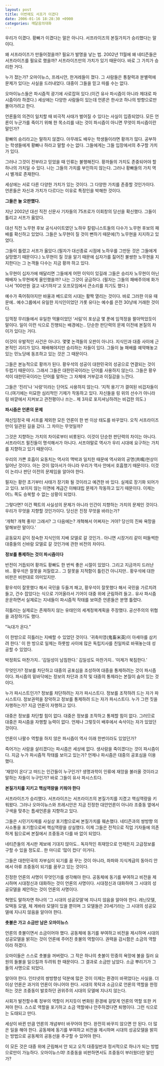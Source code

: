 ```yaml
---
layout: post
title: 이번에도 서프가 이겼다
date: 2006-01-16 18:28:30 +0900
categories: 깨달음의대화
---
```

우리가 이겼다. 황빠가 이겼다는 말은 아니다. 서프라이즈의 본질가치가 승리했다는 말이다. 

왜 서프라이즈가 만들어졌을까? 필요가 발명을 낳는 법. 2002년 11월에 왜 네티즌들은 서프라이즈를 필요로 했을까? 서프라이즈만의 가치가 있기 때문이다. 바로 그 가치가 승리한 거다. 

누가 졌는가? 오마이뉴스, 프레시안, 한겨레들이 졌다. 그 사람들은 통찰력과 분별력에 문제가 있다는 사실을 드러내었다. 대중이 그들을 믿고 따를 수는 없다. 

오마이뉴스들은 파시즘적 광기에 사로잡혀 있다.(이건 유사 파시즘이 아니라 제대로 파시즘이라 하겠다.) 세상에는 다양한 사람들이 있는데 언론은 한사코 하나의 방향으로만 몰아가려고 한다. 

언론들의 의견이 일치할 때 비극적 사태가 벌어질 수 있다는 사실이 입증되었다. 모든 언론이 누군가를 죽이기 위해 한 목소리를 내는 것이 파시즘이 아니면 무엇이 파시즘이란 말인가?

황빠의 승리라고는 말하지 않겠다. 아무래도 배우는 학생들이라면 황까가 많다. 공부하는 학생들에게 황빠나 하라고 말할 수는 없다. 그들에게는 그들 입장에서의 추구할 가치가 있다. 

그러나 그것이 전부라고 믿었을 때 인류는 불행해진다. 황까들의 가치도 존중되어야 할 하나의 가치일 수 있다. 나는 그들의 가치를 부인하지 않는다. 그러나 황빠들의 가치 역시 별개로 존재한다. 

세상에는 서로 다른 다양한 가치가 있는 것이다. 그 다양한 가치를 존중할 것인가이다. 언론들은 자신과 가치가 다르다는 이유로 특정인을 박해한 것이다.   


**그들은 늘 오판했다.**

지난 2002년 대선 직전 신문사 기자들의 75프로가 이회창의 당선을 확신했다. 그들이 틀리고 서프가 옳았다. 

대선 직전 노무현 후보 공식사이트였던 노하우 칼럼니스트들의 다수가 노무현 후보의 패배를 확신하고 있었다. 그들은 노무현이 질 것이 뻔하기 때문에(?) 노무현을 지지하고 있었다. 

그들이 틀렸고 서프가 옳았다.(필자가 대선종료 시점에 노하우를 그만둔 것은 그들에게 실망했기 때문이다.) 노무현이 질 것을 알기 때문에 십자가를 짊어진 불쌍한 노무현을 지지한다는 그 논객들 다수는 지금 황까 하고 있다. 

노무현이 십자가에 매달리면 그들에게 어떤 이익이 있길래 그들은 승리자 노무현이 아닌 패배자 노무현에게 올인했을까? 나는 그것이 궁금하다. (필자는 그들의 패배주의에 화가 나서 ‘100만원 걸고 내기하자’고 오프모임에서 큰소리를 치기도 했다.) 

예수가 죽어줘야지만 바울과 베드로의 시대는 활짝 열리는 것이다. 바로 그러한 이유 때문에.. 예수그룹에서 유일한 지식인이었던 가롯 유다는 예수를 은전 30냥에 거래한 것이다. 

임꺽정 무리들에서 유일한 먹물이었던 ‘서림’이 포상금 몇 푼에 임꺽정을 팔아먹었듯이 말이다. 일이 이런 식으로 진행되는 배경에는.. 단순한 판단력의 문제 이전에 본질의 차이가 있다는 거다. 

이것이 우발적인 사건은 아니다. 몇몇 논객들의 오판이 아니다. 지식인과 대중 사이에 근본적인 괴리가 있다. 패배해야지만 승리하는 자들이 있다. 그들이 늘 패배를 예약해놓고 있는 민노당에 동조하고 있는 것은 그 때문이다. 

그들은 본능적으로 황까가 된다. 황우석의 성공이 대한민국의 성공으로 연결되는 것이 두렵기 때문이다. 그래서 그들은 대한민국이라는 단어를 사용하지 않는다. 그들은 황우석이 대한민국이라는 단어를 말하는 그 자체에 거부감과 이질감을 느낀다. 

그들은 ‘진리’나 ‘사랑’이라는 단어도 사용하지 않는다. ‘지적 용기’가 결여된 비겁자들이다.(여기에는 미묘한 심리적인 기제가 작동하고 있다. 자신들을 링 위의 선수가 아니라 링 바깥에서 지켜보고 관전평이나 쓰는.. 제 3자로 포지셔닝하려는 비겁한 의도.)  


**파시즘은 언론의 문제**

재신임정국 때 서프를 제외한 모든 언론이 한 번 이상 태도를 바꾸었다. 오직 서프라이즈만이 일관된 길을 갔다. 그 차이는 무엇일까? 

그것은 지향하는 가치의 차이로부터 비롯된다. 이것이 단순한 판단력의 차이는 아니다. 서프라이즈 필진들이 명석해서가 아니다. 서프야말로 역사가 우리 시대에 요구하는 가치를 지향하고 있기 때문이다. 

우리의 가쁜 호흡이 요동치는 역사의 맥박과 일치한 때문에 역사와의 공명(共鳴)현상이 일어난 것이다. 아는 것이 많아서가 아니라 우리가 역사 안에서 호흡했기 때문이다. 이것이 논리나 판단 이전의 문제임을 알아야 한다. 

필자는 황란 초기부터 사태가 장기화 될 것이라고 예견한 바 있다. 실제로 장기화 되어가고 있다. 보이지 않는 이면에 계급간 이해대립 문제가 작동하고 있기 때문이다. 이제는 어느 쪽도 승복할 수 없는 상황이 되었다. 

그렇다면? 이건 팩트의 사실성의 문제가 아니라 인간이 지향하는 가치의 문제인 것이다. 우리가 무엇을 지향할 것인가이다. 당신은 진정 무엇을 바라는가? 

‘개혁? 개혁 좋지! 그래서? 그 다음에는? 개혁해서 어쩌자는 거야? 당신의 진짜 욕망을 말해보란 말이다.’ 

공동묘지 같이 정숙한 지식인의 지배 모델로 갈 것인가.. 아니면 시장거리 같이 떠들썩한 대중들의 신바람 모델로 갈 것인가에 관한 비전의 차이다.   


**정보를 통제하는 것이 파시즘이다**

반전이 거듭되어 황까도 황빠도 한 번씩 좋은 시절이 있었다. 그리고 지금까지 드러난 바.. 황우석은 잘못을 저질렀고.. 그 잘못을 지적함이 틀린건 아니지만.. 황우석에 대한 비판은 비판대로 의미있지만.

황우석이 잘못했다 해서 국민을 두들겨 패고, 황우석이 잘못했다 해서 국민을 가르치려 들고, 건수 잡았다는 식으로 기어올라서 기어이 대중 위에 군림하려 들고.. 유사 파시즘 운운하면서 실제로는 지네들이 파시즘적 작태를 보여준 언론들은 분명 틀렸다. 

히틀러는 실제로는 존재하지 않는 유태인의 세계정복계획을 주장했다. 공산주의의 위협을 과장하기도 했다. 

“늑대가 온다.” 

이 한방으로 히틀러는 지배할 수 있었던 것이다. ‘귀축미영(鬼畜米英)이 아세아를 삼키려 한다.’ 이 한 방으로 일제는 하룻밤 사이에 많은 독립지사를 친일파로 바꿔놓는데 성공할 수 있었다. 

박정희도 마찬가지.. ‘김일성이 남침한다.’ 김일성도 마찬가지.. ‘미제가 북침한다.’

무엇인가? 정보를 차단하고 대중의 공포심을 조성하여 대중을 통제하려는 것이 파시즘이다. 파시즘의 밑바닥에는 정보의 차단과 조작 및 대중의 통제라는 본질이 숨어 있는 것이다. 

누가 파시스트인가? 정보를 차단하려는 자가 파시스트다. 정보를 조작하려 드는 자가 파시스트다. 정보권력을 장악하고 정보를 통제하려 드는 자가 파시스트다. 누가 그런 짓을 자행하는가? 지금 언론이 자행하고 있다. 

대중은 정보를 차단할 힘이 없다. 대중은 정보를 조작하고 통제할 힘이 없다. 그러므로 대중은 파시즘을 자행할 능력이 없다. 언제나 그렇듯이 배후에서 속삭이는 자가 있었던 것이다. 

언론이 나팔수 역할을 하지 않은 파시즘이 역사 이래 한번이라도 있었던가? 

죽어가는 사람을 살리겠다는 파시즘은 세상에 없다. 생사람을 죽이겠다는 것이 파시즘이다. 지금 누가 파시즘적 작태를 보이고 있는가? 언제나 파시즘은 대중의 공포심을 이용했다. 

‘재앙이 온다’고 떠드는 인간들이 누구인가? 생명과학이 인류에 재앙을 불러올 것이라고 말하는 자들이 누구인가? 바로 그들이 유사 파시스트다.   


**본질가치를 지키고 핵심역량을 키워야 한다**

서프라이즈가 승리했다. 서프라이즈는 서프라이즈의 본질가치를 지켰고 핵심역량을 키워왔다. 그러나 오마이뉴스와 프레시안은 지금 진정한 대안언론이 아니라 조중동 옆에서 구색을 맞추는 틈새언론을 지향하고 있다. 

그들은 시민기자제를 사실상 포기함으로써 본질가치를 훼손했다. 네티즌과의 쌍방향 의사소통을 포기함으로써 핵심역량을 상실했다. 이제 그들은 전적으로 직업 기자들에 의존하게 됨으로써 본질에서 조중동과 다를 바 없이 되었다. 

네티즌들의 게시판 제보에 기대지 않아도.. 독자적인 취재망으로 언제든지 고급정보를 구할 수 있을 정도로.. 한 마디로 ‘많이 컸다’ 이거다. 

그들은 대한민국의 자부심이 되기를 꿈 꾸는 것이 아니라, 좌파와 지식계급의 동아리 안에서 아류 조중동이 되기를 꿈꾸고 있는 것이다. 

진정한 언론의 사명이 무엇인가를 생각해야 한다. 공동체에 동기를 부여하고 비전을 제시하며 시대정신과 대화하는 것이 언론의 사명이다. 시대정신과 대화하여 그 시대의 성공모델을 제안하는 것이 언론의 사명이다. 

혁명도 말하자면 하나의 ‘그 시대의 성공모델’에 지나지 않음을 알아야 한다. 레닌모델, 모택동 모델, 체 게바라 모델이 있을 뿐이며 그 모델들은 20세기라는 그 시대의 성공모델에 지나지 않음을 알아야 한다.   


**촛불은 가고 소금만 남은 오마이뉴스**

언론의 촛불이면서 소금이어야 했다. 공동체에 동기를 부여하고 비전을 제시하며 시대의 성공모델을 밝히는 것이 언론에 주어진 촛불의 역할이다. 권력을 감시함은 소금의 역할이라 하겠다. 

오마이들은 스스로 촛불을 꺼버렸다. 그 작은 하나의 촛불이 민중의 욕망에 불을 질러 요원의 들불을 일으킬까 두려워 한 때문이다. 그 결과로 소금만 남았다. 소금 뿌리기가 그들의 사명으로 되었다. 

알아야 한다. 인터넷의 쌍방향성 덕분에 많은 것이 이제는 환경이 바뀌었다는 사실을. 더 이상 언론은 과거의 언론이 아니어야 한다. 시대의 목탁과 소금으로 언론의 역할을 한정하는 것은 조중동이 발호하던 권위주의 시대의 모델에 지나지 않는다. 

사회가 발전할수록 정부의 역할이 커지듯이 변화된 환경에 걸맞게 언론의 역할 또한 커져야 한다. 스스로 역할을 포기하고 소금 역할에나 안주하겠다면 퇴행이다. 그런 식으로는 도태되고 만다. 

세상이 바뀐 만큼 언론의 개념부터 바꾸어야 한다. 완전히 바꾸지 않으면 안 된다. 더 많은 일을 해야 한다. 공동체에 동기를 부여하고 비전을 제시하며 시대의 성공모델을 밝히는 방법으로 공동체의 공동선을 추구할 수 있어야 한다. 

이 모든 것은 대중 위에 군림해서 안 되고 오직 대중일반과 정서적으로 하나가 되는 방법으로만이 가능하다. 오마이뉴스여! 조중동을 비판하면서도 조중동이 부러웠더란 말인가?